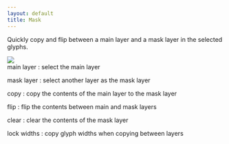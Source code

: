 ```yaml
---
layout: default
title: Mask
---
```


Quickly copy and flip between a main layer and a mask layer in the selected glyphs.

<div class='row'>

<div class='col'>
    <img src='{{ site.url }}/images/glyphs/layersMask.png' />
</div>

<div class='col' markdown='1'>
main layer
: select the main layer

mask layer
: select another layer as the mask layer

copy
: copy the contents of the main layer to the mask layer

flip
: flip the contents between main and mask layers

clear
: clear the contents of the mask layer

lock widths
: copy glyph widths when copying between layers
</div>

</div>

